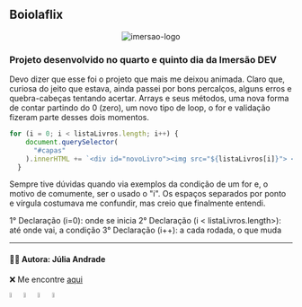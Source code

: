 ## Boiolaflix

<p align="center"><img src="https://www.alura.com.br/assets/img/imersoes/dev-2021/logo-imersao-conversor-de-moedas.svg" alt="imersao-logo"></p>

### Projeto desenvolvido no quarto e quinto dia da Imersão DEV

Devo dizer que esse foi o projeto que mais me deixou animada. Claro que, curiosa do jeito que estava, ainda passei por bons percalços, alguns erros e quebra-cabeças tentando acertar. Arrays e seus métodos, uma nova forma de contar partindo do 0 (zero), um novo tipo de loop, o for e validação fizeram parte desses dois momentos. 

```Javascript 
for (i = 0; i < listaLivros.length; i++) {
    document.querySelector(
      "#capas"
    ).innerHTML += `<div id="novoLivro"><img src="${listaLivros[i]}"> <button onclick="RemoverLivro(${i})" id="botaoRemover">❌</button> <a href="${listaGoodreads[i]}" target="_blank"></div>`;
  }
```

Sempre tive dúvidas quando via exemplos da condição de um for e, o motivo de comumente, ser o usado o "i". Os espaços separados por ponto e vírgula costumava me confundir, mas creio que finalmente entendi. 

1° Declaração (i=0): onde se inicia
2° Declaração (i < listaLivros.length>): até onde vai, a condição
3° Declaração (i++): a cada rodada, o que muda

***

#### 👩‍💻 Autora: Júlia Andrade

❌ Me encontre [aqui](https://linktr.ee/julia.b.andrade)


<img src="https://www.alura.com.br/assets/img/alura-share.1647533642.png" alt="alura-logo" style="width: 5%;"><img src="https://cdn.icon-icons.com/icons2/2108/PNG/512/javascript_icon_130900.png" alt="javascript-logo" style="width: 5%;"><img src="https://cdn-icons-png.flaticon.com/512/732/732190.png" alt="css-logo" style="width: 5%;"><img src="https://cdn-icons-png.flaticon.com/512/732/732212.png" alt="html-logo" style="width: 5%;">